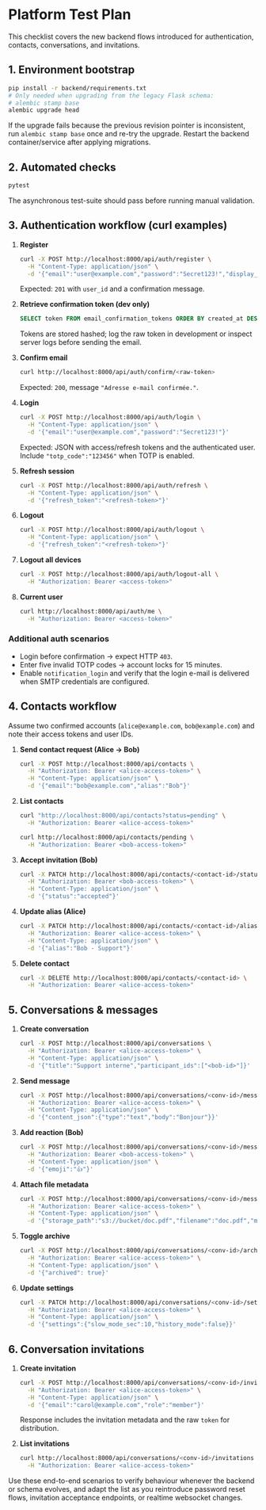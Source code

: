 # Platform Test Plan

This checklist covers the new backend flows introduced for authentication,
contacts, conversations, and invitations.

## 1. Environment bootstrap

```bash
pip install -r backend/requirements.txt
# Only needed when upgrading from the legacy Flask schema:
# alembic stamp base
alembic upgrade head
```

If the upgrade fails because the previous revision pointer is inconsistent, run
`alembic stamp base` once and re-try the upgrade. Restart the backend
container/service after applying migrations.

## 2. Automated checks

```bash
pytest
```

The asynchronous test-suite should pass before running manual validation.

## 3. Authentication workflow (curl examples)

1. **Register**
   ```bash
   curl -X POST http://localhost:8000/api/auth/register \
     -H "Content-Type: application/json" \
     -d '{"email":"user@example.com","password":"Secret123!","display_name":"Demo User"}'
   ```
   Expected: `201` with `user_id` and a confirmation message.

2. **Retrieve confirmation token (dev only)**
   ```sql
   SELECT token FROM email_confirmation_tokens ORDER BY created_at DESC LIMIT 1;
   ```
   Tokens are stored hashed; log the raw token in development or inspect server
   logs before sending the email.

3. **Confirm email**
   ```bash
   curl http://localhost:8000/api/auth/confirm/<raw-token>
   ```
   Expected: `200`, message `"Adresse e-mail confirmée."`.

4. **Login**
   ```bash
   curl -X POST http://localhost:8000/api/auth/login \
     -H "Content-Type: application/json" \
     -d '{"email":"user@example.com","password":"Secret123!"}'
   ```
   Expected: JSON with access/refresh tokens and the authenticated user. Include
   `"totp_code":"123456"` when TOTP is enabled.

5. **Refresh session**
   ```bash
   curl -X POST http://localhost:8000/api/auth/refresh \
     -H "Content-Type: application/json" \
     -d '{"refresh_token":"<refresh-token>"}'
   ```

6. **Logout**
   ```bash
   curl -X POST http://localhost:8000/api/auth/logout \
     -H "Content-Type: application/json" \
     -d '{"refresh_token":"<refresh-token>"}'
   ```

7. **Logout all devices**
   ```bash
   curl -X POST http://localhost:8000/api/auth/logout-all \
     -H "Authorization: Bearer <access-token>"
   ```

8. **Current user**
   ```bash
   curl http://localhost:8000/api/auth/me \
     -H "Authorization: Bearer <access-token>"
   ```

### Additional auth scenarios

- Login before confirmation → expect HTTP `403`.
- Enter five invalid TOTP codes → account locks for 15 minutes.
- Enable `notification_login` and verify that the login e-mail is delivered when
  SMTP credentials are configured.

## 4. Contacts workflow

Assume two confirmed accounts (`alice@example.com`, `bob@example.com`) and note
their access tokens and user IDs.

1. **Send contact request (Alice → Bob)**
   ```bash
   curl -X POST http://localhost:8000/api/contacts \
     -H "Authorization: Bearer <alice-access-token>" \
     -H "Content-Type: application/json" \
     -d '{"email":"bob@example.com","alias":"Bob"}'
   ```

2. **List contacts**
   ```bash
   curl "http://localhost:8000/api/contacts?status=pending" \
     -H "Authorization: Bearer <alice-access-token>"

   curl http://localhost:8000/api/contacts/pending \
     -H "Authorization: Bearer <bob-access-token>"
   ```

3. **Accept invitation (Bob)**
   ```bash
   curl -X PATCH http://localhost:8000/api/contacts/<contact-id>/status \
     -H "Authorization: Bearer <bob-access-token>" \
     -H "Content-Type: application/json" \
     -d '{"status":"accepted"}'
   ```

4. **Update alias (Alice)**
   ```bash
   curl -X PATCH http://localhost:8000/api/contacts/<contact-id>/alias \
     -H "Authorization: Bearer <alice-access-token>" \
     -H "Content-Type: application/json" \
     -d '{"alias":"Bob - Support"}'
   ```

5. **Delete contact**
   ```bash
   curl -X DELETE http://localhost:8000/api/contacts/<contact-id> \
     -H "Authorization: Bearer <alice-access-token>"
   ```

## 5. Conversations & messages

1. **Create conversation**
   ```bash
   curl -X POST http://localhost:8000/api/conversations \
     -H "Authorization: Bearer <alice-access-token>" \
     -H "Content-Type: application/json" \
     -d '{"title":"Support interne","participant_ids":["<bob-id>"]}'
   ```

2. **Send message**
   ```bash
   curl -X POST http://localhost:8000/api/conversations/<conv-id>/messages \
     -H "Authorization: Bearer <alice-access-token>" \
     -H "Content-Type: application/json" \
     -d '{"content_json":{"type":"text","body":"Bonjour"}}'
   ```

3. **Add reaction (Bob)**
   ```bash
   curl -X POST http://localhost:8000/api/conversations/<conv-id>/messages/<msg-id>/reactions \
     -H "Authorization: Bearer <bob-access-token>" \
     -H "Content-Type: application/json" \
     -d '{"emoji":"👍"}'
   ```

4. **Attach file metadata**
   ```bash
   curl -X POST http://localhost:8000/api/conversations/<conv-id>/messages/<msg-id>/attachments \
     -H "Authorization: Bearer <alice-access-token>" \
     -H "Content-Type: application/json" \
     -d '{"storage_path":"s3://bucket/doc.pdf","filename":"doc.pdf","mime_type":"application/pdf","size_bytes":10240}'
   ```

5. **Toggle archive**
   ```bash
   curl -X POST http://localhost:8000/api/conversations/<conv-id>/archive \
     -H "Authorization: Bearer <alice-access-token>" \
     -H "Content-Type: application/json" \
     -d '{"archived": true}'
   ```

6. **Update settings**
   ```bash
   curl -X PATCH http://localhost:8000/api/conversations/<conv-id>/settings \
     -H "Authorization: Bearer <alice-access-token>" \
     -H "Content-Type: application/json" \
     -d '{"settings":{"slow_mode_sec":10,"history_mode":false}}'
   ```

## 6. Conversation invitations

1. **Create invitation**
   ```bash
   curl -X POST http://localhost:8000/api/conversations/<conv-id>/invitations \
     -H "Authorization: Bearer <alice-access-token>" \
     -H "Content-Type: application/json" \
     -d '{"email":"carol@example.com","role":"member"}'
   ```
   Response includes the invitation metadata and the raw `token` for
   distribution.

2. **List invitations**
   ```bash
   curl http://localhost:8000/api/conversations/<conv-id>/invitations \
     -H "Authorization: Bearer <alice-access-token>"
   ```

Use these end-to-end scenarios to verify behaviour whenever the backend or
schema evolves, and adapt the list as you reintroduce password reset flows,
invitation acceptance endpoints, or realtime websocket changes.
